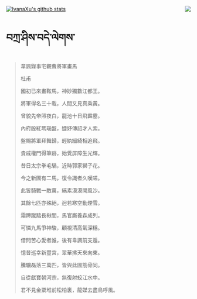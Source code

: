 [![IvanaXu's github stats](https://github-readme-stats.vercel.app/api?username=IvanaXu&show_icons=true&theme=vue-dark)](https://github.com/anuraghazra/github-readme-stats)
<img align="right" src="https://github-readme-stats.vercel.app/api/top-langs/?username=IvanaXu&langs_count=3&theme=graywhite" />
# བཀྲ་ཤིས་བདེ་ལེགས་
> 韋諷錄事宅觀曹將軍畫馬
> 
> 杜甫
> 
> 國初已來畫鞍馬，神妙獨數江都王。
> 
> 將軍得名三十載，人間又見真乘黃。
> 
> 曾貌先帝照夜白，龍池十日飛霹靂。
> 
> 內府殷紅瑪瑙盤，婕妤傳詔才人索。
> 
> 盤賜將軍拜舞歸，輕紈細綺相追飛。
> 
> 貴戚權門得筆跡，始覺屏障生光輝。
> 
> 昔日太宗拳毛騧，近時郭家獅子花。
> 
> 今之新圖有二馬，復令識者久嘆嗟。
> 
> 此皆騎戰一敵萬，縞素漠漠開風沙。
> 
> 其餘七匹亦殊絕，迥若寒空動煙雪。
> 
> 霜蹄蹴踏長楸間，馬官廝養森成列。
> 
> 可憐九馬爭神駿，顧視清高氣深穩。
> 
> 借問苦心愛者誰，後有韋諷前支遁。
> 
> 憶昔巡幸新豐宮，翠華拂天來向東。
> 
> 騰驤磊落三萬匹，皆與此圖筋骨同。
> 
> 自從獻寶朝河宗，無復射蛟江水中。
> 
> 君不見金粟堆前松柏裏，龍媒去盡鳥呼風。
>